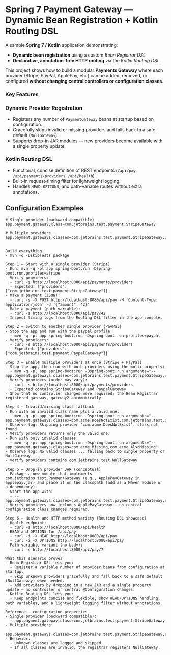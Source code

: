# Spring 7 Payment Gateway — Dynamic Bean Registration + Kotlin Routing DSL

A sample **Spring 7 / Kotlin** application demonstrating:
- **Dynamic bean registration** using a custom *Bean Registrar DSL*
- **Declarative, annotation-free HTTP routing** via the *Kotlin Routing DSL*

This project shows how to build a modular **Payments Gateway** where each provider (Stripe, PayPal, ApplePay, etc.) can be added, removed, or configured **without changing central controllers or configuration classes**.


### Key Features

### Dynamic Provider Registration
- Registers any number of `PaymentGateway` beans at startup based on configuration.
- Gracefully skips invalid or missing providers and falls back to a safe default (`NullGateway`).
- Supports drop-in JAR modules — new providers become available with a single property update.

### Kotlin Routing DSL
- Functional, concise definition of REST endpoints (`/api/pay`, `/api/payments/providers`, `/api/health`).
- Built-in request-timing filter for lightweight logging.
- Handles `HEAD`, `OPTIONS`, and path-variable routes without extra annotations.


## Configuration Examples

```properties
# Single provider (backward compatible)
app.payment.gateway.class=com.jetbrains.test.payment.StripeGateway

# Multiple providers
app.payment.gateways.classes=com.jetbrains.test.payment.StripeGateway,com.jetbrains.test.payment.PaypalGateway


Build everything
- mvn -q -DskipTests package

Step 1 — Start with a single provider (Stripe)
- Run: mvn -q -pl app spring-boot:run -Dspring-boot.run.profiles=stripe
- Verify providers:
  - curl -s http://localhost:8080/api/payments/providers
  - Expected: {"providers":["com.jetbrains.test.payment.StripeGateway"]}
- Make a payment (JSON):
  - curl -s -X POST http://localhost:8080/api/pay -H 'Content-Type: application/json' -d '{"amount": 42}'
- Make a payment (path variable):
  - curl -s http://localhost:8080/api/pay/42
- Inspect timing logs from the Routing DSL filter in the app console.

Step 2 — Switch to another single provider (PayPal)
- Stop the app and run with the paypal profile:
  - mvn -q -pl app spring-boot:run -Dspring-boot.run.profiles=paypal
- Verify providers:
  - curl -s http://localhost:8080/api/payments/providers
  - Expected: {"providers":["com.jetbrains.test.payment.PaypalGateway"]}

Step 3 — Enable multiple providers at once (Stripe + PayPal)
- Stop the app, then run with both providers using the multi-property:
  - mvn -q -pl app spring-boot:run -Dspring-boot.run.arguments="--app.payment.gateways.classes=com.jetbrains.test.payment.StripeGateway,com.jetbrains.test.payment.PaypalGateway"
- Verify providers (order may vary):
  - curl -s http://localhost:8080/api/payments/providers
  - Expected contains StripeGateway and PaypalGateway
- Show that no controller changes were required; the Bean Registrar registered gateway, gateway2 automatically.

Step 4 — Invalid/missing class fallback
- Run with an invalid class name plus a valid one:
  - mvn -q -pl app spring-boot:run -Dspring-boot.run.arguments="--app.payment.gateways.classes=com.acme.DoesNotExist,com.jetbrains.test.payment.StripeGateway"
- Observe log: Skipping provider 'com.acme.DoesNotExist': class not found
- Verify providers returns only the valid one.
- Run with only invalid classes:
  - mvn -q -pl app spring-boot:run -Dspring-boot.run.arguments="--app.payment.gateways.classes=com.acme.Missing,com.acme.AlsoMissing"
- Observe log: No valid classes ... falling back to single property or NullGateway
- Verify providers contains com.jetbrains.test.NullGateway

Step 5 — Drop-in provider JAR (conceptual)
- Package a new module that implements com.jetbrains.test.PaymentGateway (e.g., ApplePayGateway in applepay.jar) and place it on the classpath (add as a Maven module or a dependency).
- Start the app with:
  - --app.payment.gateways.classes=com.jetbrains.test.payment.StripeGateway,com.example.applepay.ApplePayGateway
- Verify providers now includes ApplePayGateway — no central configuration class changes required.

Step 6 — Health and HTTP method variety (Routing DSL showcase)
- Health endpoint:
  - curl -s http://localhost:8080/api/health
- HEAD and OPTIONS for /api/pay:
  - curl -i -X HEAD http://localhost:8080/api/pay
  - curl -i -X OPTIONS http://localhost:8080/api/pay
- Path-variable variant (no body):
  - curl -s http://localhost:8080/api/pay/7

What this scenario proves
- Bean Registrar DSL lets you:
  - Register a variable number of provider beans from configuration at startup.
  - Skip unknown providers gracefully and fall back to a safe default (NullGateway) when needed.
  - Add providers by dropping in a new JAR and a single property update — no controller or central @Configuration changes.
- Kotlin Routing DSL lets you:
  - Keep endpoints concise and flexible; show HEAD/OPTIONS handling, path variables, and a lightweight logging filter without annotations.

Reference — configuration properties
- Single provider (backward compatible):
  - app.payment.gateway.class=com.jetbrains.test.payment.StripeGateway
- Multiple providers:
  - app.payment.gateways.classes=com.jetbrains.test.payment.StripeGateway,com.jetbrains.test.payment.PaypalGateway
- Behavior:
  - Unknown classes are logged and skipped.
  - If all classes are invalid, the registrar registers NullGateway.
